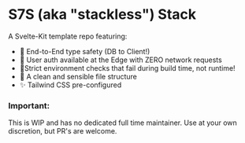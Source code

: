 # S7S (aka "stackless") Stack

A Svelte-Kit template repo featuring:

- 🔐 End-to-End type safety (DB to Client!) 
- 📡 User auth available at the Edge with ZERO network requests 
- 🐛Strict environment checks that fail during build time, not runtime! 
- 💾 A clean and sensible file structure 
- ✨ Tailwind CSS pre-configured 

### Important:

This is WIP and has no dedicated full time maintainer. Use at your own discretion, but PR's are welcome.
